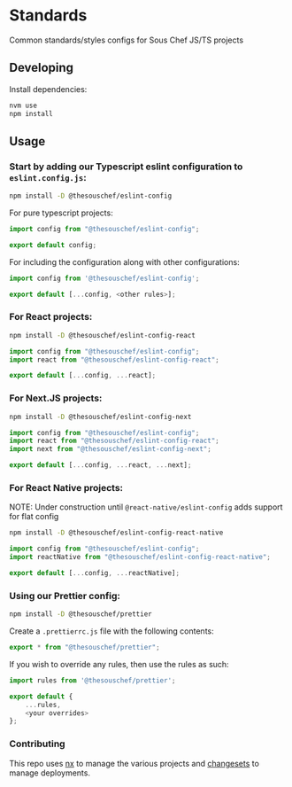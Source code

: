 # Standards

Common standards/styles configs for Sous Chef JS/TS projects

## Developing

Install dependencies:

```sh
nvm use
npm install
```

## Usage

### Start by adding our Typescript eslint configuration to `eslint.config.js`:

```sh
npm install -D @thesouschef/eslint-config
```

For pure typescript projects:

```ts
import config from "@thesouschef/eslint-config";

export default config;
```

For including the configuration along with other configurations:

```ts
import config from '@thesouschef/eslint-config';

export default [...config, <other rules>];
```

### For React projects:

```sh
npm install -D @thesouschef/eslint-config-react
```

```ts
import config from "@thesouschef/eslint-config";
import react from "@thesouschef/eslint-config-react";

export default [...config, ...react];
```

### For Next.JS projects:

```sh
npm install -D @thesouschef/eslint-config-next
```

```ts
import config from "@thesouschef/eslint-config";
import react from "@thesouschef/eslint-config-react";
import next from "@thesouschef/eslint-config-next";

export default [...config, ...react, ...next];
```

### For React Native projects:

NOTE: Under construction until `@react-native/eslint-config` adds support for flat config

```sh
npm install -D @thesouschef/eslint-config-react-native
```

```ts
import config from "@thesouschef/eslint-config";
import reactNative from "@thesouschef/eslint-config-react-native";

export default [...config, ...reactNative];
```

### Using our Prettier config:

```sh
npm install -D @thesouschef/prettier
```

Create a `.prettierrc.js` file with the following contents:

```js
export * from "@thesouschef/prettier";
```

If you wish to override any rules, then use the rules as such:

```js
import rules from '@thesouschef/prettier';

export default {
    ...rules,
    <your overrides>
};
```

### Contributing

This repo uses [nx](https://nx.dev/) to manage the various projects and [changesets](https://github.com/changesets/changesets) to manage deployments.
